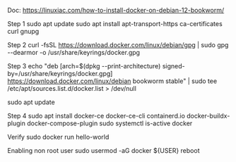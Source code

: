Doc: https://linuxiac.com/how-to-install-docker-on-debian-12-bookworm/


Step 1 
sudo apt update
sudo apt install apt-transport-https ca-certificates curl gnupg

Step 2 
curl -fsSL https://download.docker.com/linux/debian/gpg | sudo gpg --dearmor -o /usr/share/keyrings/docker.gpg

Step 3
echo "deb [arch=$(dpkg --print-architecture) signed-by=/usr/share/keyrings/docker.gpg] https://download.docker.com/linux/debian bookworm stable" | sudo tee /etc/apt/sources.list.d/docker.list > /dev/null

sudo apt update

Step 4
sudo apt install docker-ce docker-ce-cli containerd.io docker-buildx-plugin docker-compose-plugin
sudo systemctl is-active docker

Verify
sudo docker run hello-world

Enabling non root user
sudo usermod -aG docker ${USER}
reboot
